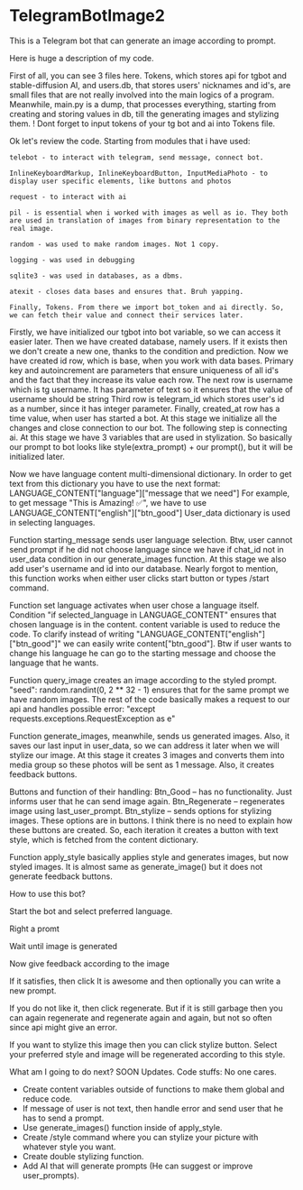 # TelegramBotImage2
This is a Telegram bot that can generate an image according to prompt.

Here is huge a description of my code. 

First of all, you can see 3 files here. 
Tokens, which stores api for tgbot and stable-diffusion AI, and users.db, that stores users' nicknames and id's, are small files that are not really involved into the main logics of a program. Meanwhile, main.py is a dump, that processes everything, starting from creating and storing values in db, till the generating images and stylizing them. 
! Dont forget to input tokens of your tg bot and ai into Tokens file. 

Ok let's review the code. 
Starting from modules that i have used:

    telebot - to interact with telegram, send message, connect bot.
    
    InlineKeyboardMarkup, InlineKeyboardButton, InputMediaPhoto - to display user specific elements, like buttons and photos
    
    request - to interact with ai
    
    pil - is essential when i worked with images as well as io. They both are used in translation of images from binary representation to the real image.
    
    random - was used to make random images. Not 1 copy.
    
    logging - was used in debugging
    
    sqlite3 - was used in databases, as a dbms.
    
    atexit - closes data bases and ensures that. Bruh yapping.

    Finally, Tokens. From there we import bot_token and ai directly. So, we can fetch their value and connect their services later. 

Firstly, we have initialized our tgbot into bot variable, so we can access it easier later. 
Then we have created database, namely users. If it exists then we don't create a new one, thanks to the condition and prediction.
Now we have created id row, which is base, when you work with data bases. Primary key and autoincrement are parameters that ensure uniqueness of all id's and the fact that they increase its value each row. 
The next row is username which is tg username. It has parameter of text so it ensures that the value of username should be string
Third row is telegram_id which stores user's id as a number, since it has integer parameter.
Finally, created_at row has a time value, when user has started a bot. 
At this stage we initialize all the changes and close connection to our bot.
The following step is connecting ai. At this stage we have 3 variables that are used in stylization. So basically our prompt to bot looks like style(extra_prompt) + our prompt(), but it will be initialized later. 

Now we have language content multi-dimensional dictionary. In order to get text from this dictionary you have to use the next format: LANGUAGE_CONTENT["language"]["message that we need"]
For example, to get message "This is Amazing! ✅", we have to use LANGUAGE_CONTENT["english"]["btn_good"]
User_data dictionary is used in selecting languages.

Function starting_message sends user language selection. Btw, user cannot send prompt if he did not choose language since we have if chat_id not in user_data condition in our generate_images function. At this stage we also add user's username and id into our database. Nearly forgot to mention, this function works when either user clicks start button or types /start command.

Function set language activates when user chose a language itself. Condition "if selected_language in LANGUAGE_CONTENT" ensures that chosen language is in the content. content variable is used to reduce the code. To clarify instead of writing "LANGUAGE_CONTENT["english"]["btn_good"]" 
we can easily write content["btn_good"]. Btw if user wants to change his language he can go to the starting message and choose the language that he wants.

Function query_image creates an image according to the styled prompt. "seed": random.randint(0, 2 ** 32 - 1) ensures that for the same prompt we have random images.
The rest of the code basically makes a request to our api and handles possible error: "except requests.exceptions.RequestException as e"

Function generate_images, meanwhile, sends us generated images. Also, it saves our last input in user_data, so we can address it later when we will stylize our image. At this stage it creates 3 images and converts them into media group so these photos will be sent as 1 message. Also, it creates feedback buttons. 

Buttons and function of their handling:
Btn_Good – has no functionality. Just informs user that he can send image again.
Btn_Regenerate – regenerates image using last_user_prompt.
Btn_stylize – sends options for stylizing images. These options are in buttons. I think there is no need to explain how these buttons are created. So, each iteration it creates a button with text style, which is fetched from the content dictionary.

Function apply_style basically applies style and generates images, but now styled images. It is almost same as generate_image() but it does not generate feedback buttons.

How to use this bot?

Start the bot and select preferred language.

Right a promt

Wait until image is generated

Now give feedback according to the image

If it satisfies, then click It is awesome and then optionally you can write a new prompt. 

If you do not like it, then click regenerate. But if it is still garbage then you can again regenerate and regenerate again and again, but not so often since api might give an error.

If you want to stylize this image then you can click stylize button. Select your preferred style and image will be regenerated according to this style. 

What am I going to do next? SOON Updates.
Code stuffs: No one cares.
-	Create content variables outside of functions to make them global and reduce code.
-	If message of user is not text, then handle error and send user that he has to send a prompt.
-	Use generate_images() function inside of apply_style. 
-	Create /style command where you can stylize your picture with whatever style you want.
-	Create double stylizing function.
-	Add AI that will generate prompts (He can suggest or improve user_prompts).


